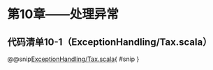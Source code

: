 # 第10章——处理异常

## 代码清单10-1（ExceptionHandling/Tax.scala）

@@snip[ExceptionHandling/Tax.scala](../../main/scala/ExceptionHandling/Tax.scala){ #snip }